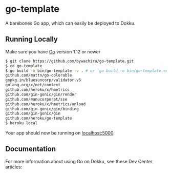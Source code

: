 
# go-template

A barebones Go app, which can easily be deployed to Dokku.

## Running Locally

Make sure you have [Go](http://golang.org/doc/install) version 1.12 or newer

```sh
$ git clone https://github.com/bywachira/go-template.git
$ cd go-template
$ go build -o bin/go-template -v . # or `go build -o bin/go-template.exe -v .` in git bash
github.com/mattn/go-colorable
gopkg.in/bluesuncorp/validator.v5
golang.org/x/net/context
github.com/heroku/x/hmetrics
github.com/gin-gonic/gin/render
github.com/manucorporat/sse
github.com/heroku/x/hmetrics/onload
github.com/gin-gonic/gin/binding
github.com/gin-gonic/gin
github.com/heroku/go-template
$ heroku local
```

Your app should now be running on [localhost:5000](http://localhost:5000/).

## Documentation

For more information about using Go on Dokku, see these Dev Center articles:

